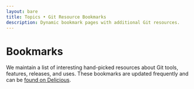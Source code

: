 ```yaml
---
layout: bare
title: Topics • Git Resource Bookmarks
description: Dynamic bookmark pages with additional Git resources.
---
```


# Bookmarks

We maintain a list of interesting hand-picked resources about Git tools, features, releases, and uses.  These bookmarks are updated frequently and can be [found on Delicious](http://delicious.com/matthew.mccullough).
